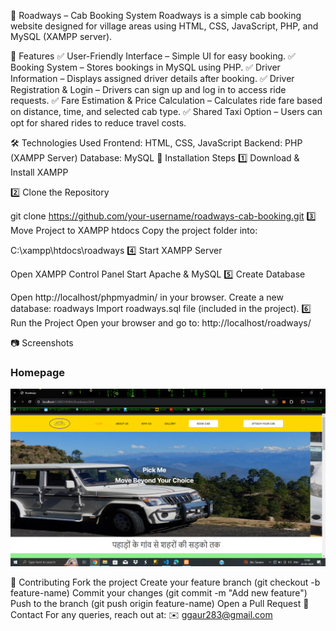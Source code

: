🚖 Roadways – Cab Booking System
Roadways is a simple cab booking website designed for village areas using HTML, CSS, JavaScript, PHP, and MySQL (XAMPP server).

🌟 Features
✅ User-Friendly Interface – Simple UI for easy booking.
✅ Booking System – Stores bookings in MySQL using PHP.
✅ Driver Information – Displays assigned driver details after booking.
✅ Driver Registration & Login – Drivers can sign up and log in to access ride requests.
✅ Fare Estimation & Price Calculation – Calculates ride fare based on distance, time, and selected cab type.
✅ Shared Taxi Option – Users can opt for shared rides to reduce travel costs.

🛠️ Technologies Used
Frontend: HTML, CSS, JavaScript
Backend: PHP (XAMPP Server)
Database: MySQL
📌 Installation Steps
1️⃣ Download & Install XAMPP 

2️⃣ Clone the Repository

git clone https://github.com/your-username/roadways-cab-booking.git
3️⃣ Move Project to XAMPP htdocs
Copy the project folder into:


C:\xampp\htdocs\roadways
4️⃣ Start XAMPP Server

Open XAMPP Control Panel
Start Apache & MySQL
5️⃣ Create Database

Open http://localhost/phpmyadmin/ in your browser.
Create a new database: roadways
Import roadways.sql file (included in the project).
6️⃣ Run the Project
Open your browser and go to:
http://localhost/roadways/

📷 Screenshots 
### Homepage
![Homepage](/HomePage.png)


🤝 Contributing
Fork the project
Create your feature branch (git checkout -b feature-name)
Commit your changes (git commit -m "Add new feature")
Push to the branch (git push origin feature-name)
Open a Pull Request
📩 Contact
For any queries, reach out at:
✉️ ggaur283@gmail.com
